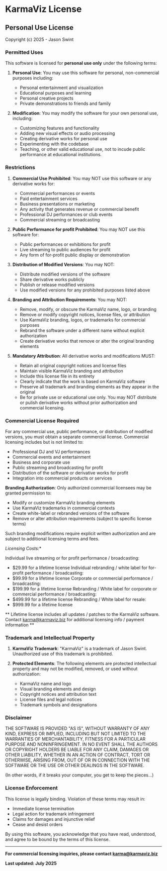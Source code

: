 # KarmaViz License

## Personal Use License

Copyright (c) 2025 - Jason Swint

### Permitted Uses

This software is licensed for **personal use only** under the following terms:

1. **Personal Use**: You may use this software for personal, non-commercial purposes including:
   - Personal entertainment and visualization
   - Educational purposes and learning
   - Personal creative projects
   - Private demonstrations to friends and family

2. **Modification**: You may modify the software for your own personal use, including:
   - Customizing features and functionality
   - Adding new visual effects or audio processing
   - Creating derivative works for personal use
   - Experimenting with the codebase
   - Teaching, or other valid educational use, not to incude public performance at educational institutions.

### Restrictions

1. **Commercial Use Prohibited**: You may NOT use this software or any derivative works for:
   - Commercial performances or events
   - Paid entertainment services
   - Business presentations or marketing
   - Any activity that generates revenue or commercial benefit
   - Professional DJ performances or club events
   - Commercial streaming or broadcasting

2. **Public Performance for profit Prohibited**: You may NOT use this software for:
   - Public performances or exhibitions for profit
   - Live streaming to public audiences for profit
   - Any form of for-profit public display or demonstration

3. **Distribution of Modified Versions**: You may NOT:
   - Distribute modified versions of the software
   - Share derivative works publicly
   - Publish or release modified versions
   - Use modified versions for any prohibited purposes listed above

4. **Branding and Attribution Requirements**: You may NOT:
   - Remove, modify, or obscure the KarmaViz name, logo, or branding
   - Remove or modify copyright notices, license files, or attribution
   - Use KarmaViz branding, logos, or trademarks for commercial purposes
   - Rebrand the software under a different name without explicit authorization
   - Create derivative works that remove or alter the original branding elements

5. **Mandatory Attribution**: All derivative works and modifications MUST:
   - Retain all original copyright notices and license files
   - Maintain visible KarmaViz branding and attribution
   - Include this license file in its entirety
   - Clearly indicate that the work is based on KarmaViz software
   - Preserve all trademark and branding elements as they appear in the original
   - Be for private use or educational use only. You may NOT distribute or pulish derivative works without prior authorization and commercial licensing.

### Commercial License Required

For any commercial use, public performance, or distribution of modified versions, you must obtain a separate commercial license. Commercial licensing includes but is not limited to:

- Professional DJ and VJ performances
- Commercial events and entertainment
- Business and corporate use
- Public streaming and broadcasting for profit
- Distribution of the software or derivative works for profit
- Integration into commercial products or services

**Branding Authorization**: Only authorized commercial licensees may be granted permission to:
- Modify or customize KarmaViz branding elements
- Use KarmaViz trademarks in commercial contexts
- Create white-label or rebranded versions of the software
- Remove or alter attribution requirements (subject to specific license terms)

Such branding modifications require explicit written authorization and are subject to additional licensing terms and fees.

*Licensing Costs:**

Individual live streaming or for profit performance / broadcasting:
- $29.99 for a lifetime license
Individual rebranding / white label for for-profit performance / broadcasting: 
- $99.99 for a lifetime license
Corporate or commercial performance / broadcasting:
- $199.99 for a lifetime license
Rebranding / White label for corporate or commercial performance / broadcasting:
- $499.99 for a lifetime license
Rebranding / White label for resale:
- $999.99 for a lifetime license

** Lifetime license includes all updates / patches to the KarmaViz software. Contact karma@karmaviz.biz for additional licensing info / payment information **

### Trademark and Intellectual Property

1. **KarmaViz Trademark**: "KarmaViz" is a trademark of Jason Swint. Unauthorized use of this trademark is prohibited.

2. **Protected Elements**: The following elements are protected intellectual property and may not be modified, removed, or used without authorization:
   - KarmaViz name and logo
   - Visual branding elements and design
   - Copyright notices and attribution text
   - License files and legal notices
   - Trademark symbols and designations


### Disclaimer

THE SOFTWARE IS PROVIDED "AS IS", WITHOUT WARRANTY OF ANY KIND, EXPRESS OR IMPLIED, INCLUDING BUT NOT LIMITED TO THE WARRANTIES OF MERCHANTABILITY, FITNESS FOR A PARTICULAR PURPOSE AND NONINFRINGEMENT. IN NO EVENT SHALL THE AUTHORS OR COPYRIGHT HOLDERS BE LIABLE FOR ANY CLAIM, DAMAGES OR OTHER LIABILITY, WHETHER IN AN ACTION OF CONTRACT, TORT OR OTHERWISE, ARISING FROM, OUT OF OR IN CONNECTION WITH THE SOFTWARE OR THE USE OR OTHER DEALINGS IN THE SOFTWARE.

(In other words, if it breaks your computer, you get to keep the pieces...)

### License Enforcement

This license is legally binding. Violation of these terms may result in:
   - Immediate license termination
   - Legal action for trademark infringement
   - Claims for damages and injunctive relief
   - Cease and desist orders

By using this software, you acknowledge that you have read, understood, and agree to be bound by the terms of this license.

---

**For commercial licensing inquiries, please contact karma@karmaviz.biz**

**Last updated: July 2025**